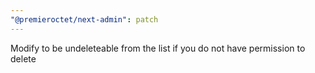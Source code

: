 ```yaml
---
"@premieroctet/next-admin": patch
---
```


Modify to be undeleteable from the list if you do not have permission to delete
